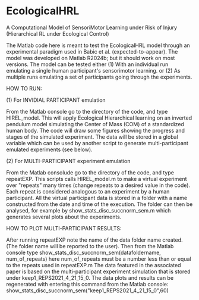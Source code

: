 # EcologicalHRL
A Computational Model of SensoriMotor Learning under Risk of Injury (Hierarchical RL under Ecological Control)

The Matlab code here is meant to test the EcologicalHRL model through an experimental paradigm used in
Babic et al. (expected-to-appear). 
The model was developed on Matlab R2024b; but it should work on most versions.
The model can be tested either
(1) With an individual run emulating a single human participant's sensorimotor learning. 
or
(2) As multiple runs emulating a set of participants going through the experiments.


HOW TO RUN:

(1) For INVIDIAL PARTICIPANT emulation

From the Matlab console go to the directory of the code, and type HIREL_model.
This will apply Ecological Hierarchical learning on an inverted pendulum model 
simulating the Center of Mass (COM) of a standardized human body. The code will 
draw some figures showing the progress and stages of the simulated experiment.
The data will be stored in a global variable which can be used by another 
script to generate multi-participant emulated experiments (see below). 

(2) For MULTI-PARTICIPANT experiment emulation

From the Matlab consolude  go to the directory of the code, and type repeatEXP.
This scripts calls HIREL_model.m to make a virtual experiment over "repeats" many
times (change repeats to a desired value in the code). 
Each repeat is considered analogous to an experiment by a human participant.
All the virtual participant data is stored in a folder with a name constructed from the date 
and time of the execution. The folder can then be analysed, for example by 
show_stats_disc_succnorm_sem.m which generates several plots about the experiments.

HOW TO PLOT MULTI-PARTICIPANT RESULTS:

After running repeatEXP note the name of the data folder name created.
(The folder name will be reported to the user). Then from the Matlab console type
 show_stats_disc_succnorm_sem(datafoldername, num_of_repeats) here num_of_repeats 
must be a number less than or equal to the repeats used in repeatEXP.m
The data featured in the associated paper is based on the multi-participant 
experiment simulation that is stored under keep1_REPS2021_4_21_15_0.
The data plots and results can be regenerated with entering this command from
the Matlab console: show_stats_disc_succnorm_sem("keep1_REPS2021_4_21_15_0",60)


 